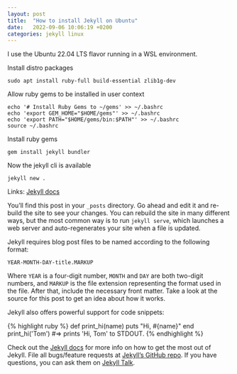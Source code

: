 ```yaml
---
layout: post
title:  "How to install Jekyll on Ubuntu"
date:   2022-09-06 10:06:19 +0200
categories: jekyll linux
---
```

I use the Ubuntu 22.04 LTS flavor running in a WSL environment.

Install distro packages
```
sudo apt install ruby-full build-essential zlib1g-dev
```

Allow ruby gems to be installed in user context
```
echo '# Install Ruby Gems to ~/gems' >> ~/.bashrc  
echo 'export GEM_HOME="$HOME/gems"' >> ~/.bashrc
echo 'export PATH="$HOME/gems/bin:$PATH"' >> ~/.bashrc 
source ~/.bashrc
```

Install ruby gems
```
gem install jekyll bundler
```

Now the jekyll cli is available
```
jekyll new .
```

Links:
[Jekyll docs][jekyll-docs]


You’ll find this post in your `_posts` directory. Go ahead and edit it and re-build the site to see your changes. You can rebuild the site in many different ways, but the most common way is to run `jekyll serve`, which launches a web server and auto-regenerates your site when a file is updated.

Jekyll requires blog post files to be named according to the following format:

`YEAR-MONTH-DAY-title.MARKUP`

Where `YEAR` is a four-digit number, `MONTH` and `DAY` are both two-digit numbers, and `MARKUP` is the file extension representing the format used in the file. After that, include the necessary front matter. Take a look at the source for this post to get an idea about how it works.

Jekyll also offers powerful support for code snippets:

{% highlight ruby %}
def print_hi(name)
  puts "Hi, #{name}"
end
print_hi('Tom')
#=> prints 'Hi, Tom' to STDOUT.
{% endhighlight %}

Check out the [Jekyll docs][jekyll-docs] for more info on how to get the most out of Jekyll. File all bugs/feature requests at [Jekyll’s GitHub repo][jekyll-gh]. If you have questions, you can ask them on [Jekyll Talk][jekyll-talk].

[jekyll-docs]: https://jekyllrb.com/docs/home
[jekyll-gh]:   https://github.com/jekyll/jekyll
[jekyll-talk]: https://talk.jekyllrb.com/
